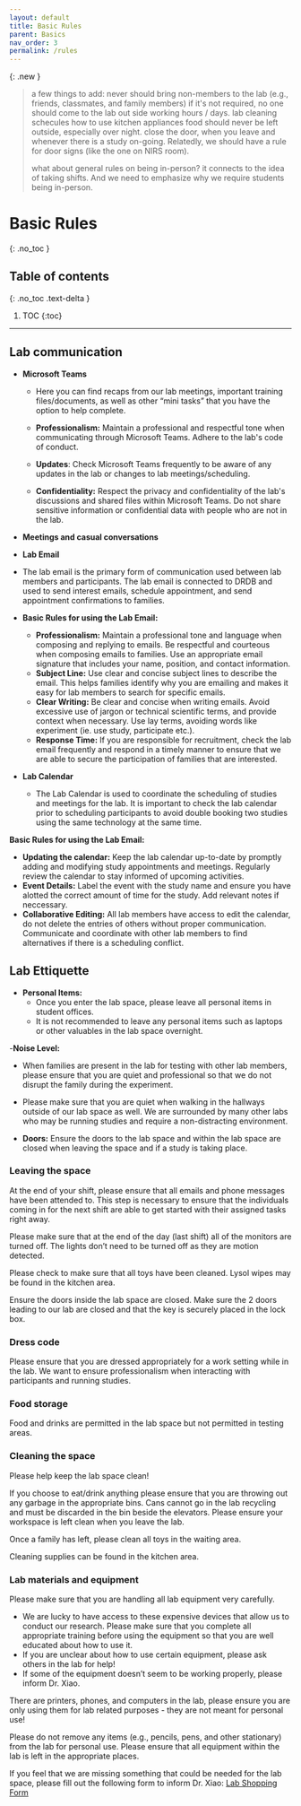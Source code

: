 ```yaml
---
layout: default
title: Basic Rules
parent: Basics
nav_order: 3
permalink: /rules
---
```

{: .new }
> a few things to add:
> never should bring non-members to the lab (e.g., friends, classmates, and family members)
> if it's not required, no one should come to the lab out side working hours / days.
> lab cleaning schecules
> how to use kitchen appliances
> food should never be left outside, especially over night.
> close the door, when you leave and whenever there is a study on-going. Relatedly, we should have a rule for door signs (like the one on NIRS room).
>
> what about general rules on being in-person? it connects to the idea of taking shifts. And we need to emphasize why we require students being in-person.

# Basic Rules
{: .no_toc }

## Table of contents
{: .no_toc .text-delta }

1. TOC
{:toc}

---

## Lab communication

- **Microsoft Teams**
   - Here you can find recaps from our lab meetings, important training files/documents, as well as other “mini tasks” that you have the option to help complete.

  - **Professionalism:** Maintain a professional and respectful tone when communicating through Microsoft Teams. Adhere to the lab's code of conduct. 
  - **Updates**: Check Microsoft Teams frequently to be aware of any updates in the lab or changes to lab meetings/scheduling. 
  - **Confidentiality:** Respect the privacy and confidentiality of the lab's discussions and shared files within Microsoft Teams. Do not share sensitive information or confidential data with people who are not in the lab. 
  
- **Meetings and casual conversations**
   
- **Lab Email**
- The lab email is the primary form of communication used between lab members and participants. The lab email is connected to DRDB and used to send interest emails, schedule appointment, and send appointment confirmations to families. 

- **Basic Rules for using the Lab Email:** 
    - **Professionalism:** Maintain a professional tone and language when composing and replying to emails. Be respectful and courteous when composing emails to families. Use an appropriate email signature that includes your name, position, and contact information. 
    - **Subject Line:** Use clear and concise subject lines to describe the email. This helps families identify why you are emailing and makes it easy for lab members to search for specific emails.
    - **Clear Writing:** Be clear and concise when writing emails. Avoid excessive use of jargon or technical scientific terms, and provide context when necessary. Use lay terms, avoiding words like experiment (ie. use study, participate etc.). 
    - **Response Time:** If you are responsible for recruitment, check the lab email frequently and respond in a timely manner to ensure that we are able to secure the participation of families that are interested. 

- **Lab Calendar**
  - The Lab Calendar is used to coordinate the scheduling of studies and meetings for the lab. It is important to check the lab calendar prior to scheduling participants to avoid double booking two studies using the same technology at the same time. 

 **Basic Rules for using the Lab Email:**
  - **Updating the calendar:** Keep the lab calendar up-to-date by promptly adding and modifying study appointments and meetings. Regularly review the calendar to stay informed of upcoming activities.
  - **Event Details:** Label the event with the study name and ensure you have alotted the correct amount of time for the study. Add relevant notes if neccessary. 
  - **Collaborative Editing:** All lab members have access to edit the calendar, do not delete the entries of others without proper communication. Communicate and coordinate with other lab members to find alternatives if there is a scheduling conflict.

## Lab Ettiquette

- **Personal Items:** 
   - Once you enter the lab space, please leave all personal items in student offices.
   - It is not recommended to leave any personal items such as laptops or other valuables in the lab space overnight.

-**Noise Level:**
   - When families are present in the lab for testing with other lab members, please ensure that you are quiet and professional so that we do not disrupt the family during the experiment.
   - Please make sure that you are quiet when walking in the hallways outside of our lab space as well. We are surrounded by many other labs who may be running studies and require a non-distracting environment.

- **Doors:** Ensure the doors to the lab space and within the lab space are closed when leaving the space and if a study is taking place. 


### Leaving the space

At the end of your shift, please ensure that all emails and phone messages have been attended to. This step is necessary to ensure that the individuals coming in for the next shift are able to get started with their assigned tasks right away.

Please make sure that at the end of the day (last shift) all of the monitors are turned off. The lights don’t need to be turned off as they are motion detected.

Please check to make sure that all toys have been cleaned. Lysol wipes may be found in the kitchen area.

Ensure the doors inside the lab space are closed. Make sure the 2 doors leading to our lab are closed and that the key is securely placed in the lock box.

### Dress code
Please ensure that you are dressed appropriately for a work setting while in the lab. We want to ensure professionalism when interacting with participants and running studies. 

### Food storage
Food and drinks are permitted in the lab space but not permitted in testing areas.

### Cleaning the space
Please help keep the lab space clean!

If you choose to eat/drink anything please ensure that you are throwing out any garbage in the appropriate bins. Cans cannot go in the lab recycling and must be discarded in the bin beside the elevators. Please ensure your workspace is left clean when you leave the lab.

Once a family has left, please clean all toys in the waiting area. 

Cleaning supplies can be found in the kitchen area. 

### Lab materials and equipment

Please make sure that you are handling all lab equipment very carefully.
- We are lucky to have access to these expensive devices that allow us to conduct our research. Please make sure that you complete all appropriate training before using the equipment so that you are well educated about how to use it. 
- If you are unclear about how to use certain equipment, please ask others in the lab for help! 
- If some of the equipment doesn’t seem to be working properly, please inform Dr. Xiao. 

There are printers, phones, and computers in the lab, please ensure you are only using them for lab related purposes - they are not meant for personal use! 

Please do not remove any items (e.g., pencils, pens, and other stationary) from the lab for personal use. Please ensure that all equipment within the lab is left in the appropriate places. 

If you feel that we are missing something that could be needed for the lab space, please fill out the following form to inform Dr. Xiao: [Lab Shopping Form](https://forms.office.com/pages/responsepage.aspx?id=B2M3RCm0rUKMJSjNSW9HcudkN_4lJH5IiXFmxJeXy5JUODkyNzFOMzZBOThKUFA5Ujk2MkNHWEQ4MS4u)



